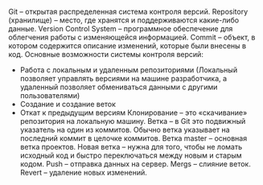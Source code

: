 Git – открытая распределенная система контроля версий.
Repository (хранилище) – место, где хранятся и поддерживаются какие-либо данные.
Version Control System – программное обеспечение для облегчения работы с изменяющейся информацией.
Commit – объект, в котором содержится описание изменений, которые были внесены в код.
Основные возможности системы контроля версий:
- Работа с локальным и удаленным репозиториями (Локальный позволяет управлять версиями на машине разработчика, а удаленный позволяет обмениваться данными с другими пользователями)
- Создание и создание веток
- Откат к предыдущим версиям
Клонирование – это «скачивание» репозитория на локальную машину.
Ветка – в Git это подвижный указатель на один из коммитов. Обычно ветка указывает на последний коммит в целочке коммитов.
Ветка master – основная ветка проектов.
Новая ветка – нужна для того, чтобы не ломать исходный код и быстро переключаться между новым и старым кодом.
Push – отправка данных на сервер.
Mergs – слияние веток.
Revert – удаление новых изменений.
